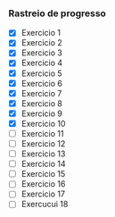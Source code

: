 ### Rastreio de progresso

- [x] Exercicio 1
- [x] Exercicio 2
- [x] Exercicio 3
- [x] Exercicio 4
- [x] Exercicio 5
- [x] Exercicio 6
- [x] Exercicio 7
- [x] Exercicio 8
- [x] Exercicio 9
- [x] Exercicio 10
- [ ] Exercicio 11
- [ ] Exercicio 12
- [ ] Exercicio 13
- [ ] Exercicio 14
- [ ] Exercicio 15
- [ ] Exercicio 16
- [ ] Exercicio 17
- [ ] Exercucui 18